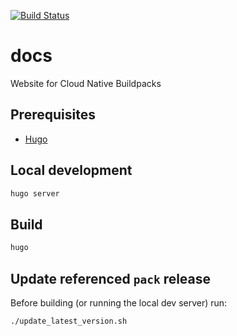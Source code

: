 [![Build Status](https://travis-ci.org/buildpack/docs.svg?branch=master)](https://travis-ci.org/buildpack/docs)

# docs
Website for Cloud Native Buildpacks

## Prerequisites

* [Hugo](https://gohugo.io/)

## Local development

```bash
hugo server
```

## Build

```bash
hugo
```

## Update referenced  `pack` release

Before building (or running the local dev server) run:

```bash
./update_latest_version.sh
```

